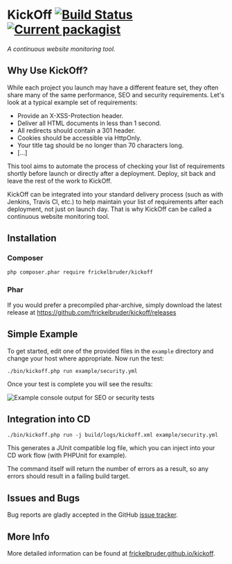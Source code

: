 # KickOff [![Build Status](https://travis-ci.org/frickelbruder/kickoff.svg?branch=master)](https://travis-ci.org/frickelbruder/kickoff) [![Current packagist](https://img.shields.io/packagist/v/frickelbruder/kickoff.svg?style=flat)](https://packagist.org/packages/frickelbruder/kickoff)
_A continuous website monitoring tool._

## Why Use KickOff?
While each project you launch may have a different feature set, they often share many of the same performance, SEO and security requirements. Let's look at a typical example set of requirements:

- Provide an X-XSS-Protection header.
- Deliver all HTML documents in less than 1 second.
- All redirects should contain a 301 header.
- Cookies should be accessible via HttpOnly.
- Your title tag should be no longer than 70 characters long.
- [...]

This tool aims to automate the process of checking your list of requirements shortly before launch or directly after a deployment. Deploy, sit back and leave the rest of the work to KickOff.

KickOff can be integrated into your standard delivery process (such as with Jenkins, Travis CI, etc.) to help maintain your list of requirements after each deployment, not just on launch day. That is why KickOff can be called a continuous website monitoring tool.

## Installation

### Composer
```
php composer.phar require frickelbruder/kickoff
```

### Phar
If you would prefer a precompiled phar-archive, simply download the latest release at https://github.com/frickelbruder/kickoff/releases

## Simple Example
To get started, edit one of the provided files in the `example` directory and change your host where appropriate. Now run the test:
```
./bin/kickoff.php run example/security.yml
```
Once your test is complete you will see the results:

![Example console output for SEO or security tests](https://frickelbruder.github.io/kickoff/images/example-output.png)

## Integration into CD
```
./bin/kickoff.php run -j build/logs/kickoff.xml example/security.yml
```
This generates a JUnit compatible log file, which you can inject into your CD work flow (with PHPUnit for example).

The command itself will return the number of errors as a result, so any errors should result in a failing build target.

## Issues and Bugs
Bug reports are gladly accepted in the GitHub [issue tracker](https://github.com/frickelbruder/kickoff/issues/new).

## More Info
More detailed information can be found at [frickelbruder.github.io/kickoff](http://frickelbruder.github.io/kickoff/).
